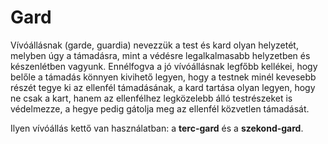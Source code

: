 # Gard

Vívóállásnak (garde, guardia) nevezzük a test és kard olyan helyzetét, melyben úgy a támadásra, mint a védésre legalkalmasabb helyzetben és készenlétben vagyunk. Ennélfogva a jó vívóállásnak legfőbb kellékei, hogy belőle a támadás könnyen kivihető legyen, hogy a testnek minél kevesebb részét tegye ki az ellenfél támadásának, a kard tartása olyan legyen, hogy ne csak a kart, hanem az ellenfélhez legközelebb álló testrészeket is védelmezze, a hegye pedig gátolja meg az ellenfél közvetlen támadását.

Ilyen vívóállás kettő van használatban: a **terc-gard** és a **szekond-gard**.
